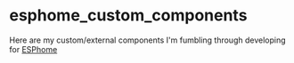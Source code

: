# esphome_custom_components
 Here are my custom/external components I'm fumbling through developing for <a href="https://esphome.io">ESPhome</a>
